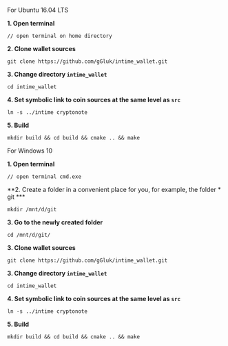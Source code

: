 For Ubuntu 16.04 LTS

**1. Open terminal**

```
// open terminal on home directory
```

**2. Clone wallet sources**

```
git clone https://github.com/gGluk/intime_wallet.git
```

**3. Change directory `intime_wallet`**
 
```
cd intime_wallet
```

**4. Set symbolic link to coin sources at the same level as `src`**

```
ln -s ../intime cryptonote
```

**5. Build**

```
mkdir build && cd build && cmake .. && make
```


For Windows 10

**1. Open terminal**

```
// open terminal cmd.exe
```

**2. Create a folder in a convenient place for you, for example, the folder * git ***

```
mkdir /mnt/d/git
```

**3. Go to the newly created folder**

```
cd /mnt/d/git/
```

**3. Clone wallet sources**

```
git clone https://github.com/gGluk/intime_wallet.git
```

**3. Change directory `intime_wallet`**
 
```
cd intime_wallet
```

**4. Set symbolic link to coin sources at the same level as `src`**

```
ln -s ../intime cryptonote
```

**5. Build**

```
mkdir build && cd build && cmake .. && make
```
